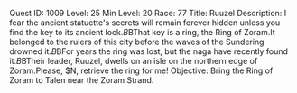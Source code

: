 Quest ID: 1009
Level: 25
Min Level: 20
Race: 77
Title: Ruuzel
Description: I fear the ancient statuette's secrets will remain forever hidden unless you find the key to its ancient lock.$B$BThat key is a ring, the Ring of Zoram.It belonged to the rulers of this city before the waves of the Sundering drowned it.$B$BFor years the ring was lost, but the naga have recently found it.$B$BTheir leader, Ruuzel, dwells on an isle on the northern edge of Zoram.Please, $N, retrieve the ring for me!
Objective: Bring the Ring of Zoram to Talen near the Zoram Strand.
